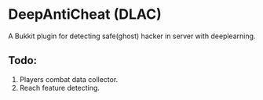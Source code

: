 # DeepAntiCheat (DLAC)
A Bukkit plugin for detecting safe(ghost) hacker in server with deeplearning.

## Todo: 
1. Players combat data collector.
2. Reach feature detecting.
